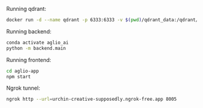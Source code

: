 Running qdrant:
```bash
docker run -d --name qdrant -p 6333:6333 -v $(pwd)/qdrant_data:/qdrant/storage qdrant/qdrant
```

Running backend:
```bash
conda activate aglio_ai
python -m backend.main
```

Running frontend:
```bash
cd aglio-app
npm start
```
Ngrok tunnel:
```bash
ngrok http --url=urchin-creative-supposedly.ngrok-free.app 8005
```
